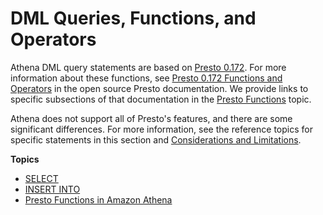 # DML Queries, Functions, and Operators<a name="functions-operators-reference-section"></a>

Athena DML query statements are based on [Presto 0\.172](https://prestodb.io/docs/0.172/index.html)\. For more information about these functions, see [Presto 0\.172 Functions and Operators](https://prestodb.io/docs/0.172/functions.html) in the open source Presto documentation\. We provide links to specific subsections of that documentation in the [Presto Functions](presto-functions.md) topic\.

Athena does not support all of Presto's features, and there are some significant differences\. For more information, see the reference topics for specific statements in this section and [Considerations and Limitations](other-notable-limitations.md)\.

**Topics**
+ [SELECT](select.md)
+ [INSERT INTO](insert-into.md)
+ [Presto Functions in Amazon Athena](presto-functions.md)